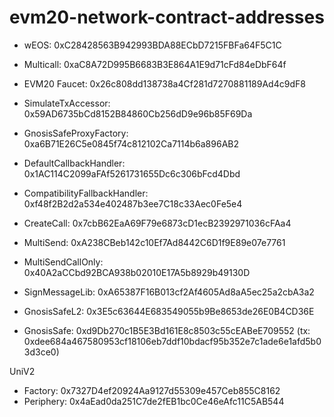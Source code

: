 # evm20-network-contract-addresses
- wEOS: 0xC28428563B942993BDA88ECbD7215FBFa64F5C1C
- Multicall: 0xaC8A72D995B6683B3E864A1E9d71cFd84eDbF64f
- EVM20 Faucet: 0x26c808dd138738a4Cf281d7270881189Ad4c9dF8

- SimulateTxAccessor: 0x59AD6735bCd8152B84860Cb256dD9e96b85F69Da
- GnosisSafeProxyFactory: 0xa6B71E26C5e0845f74c812102Ca7114b6a896AB2
- DefaultCallbackHandler: 0x1AC114C2099aFAf5261731655Dc6c306bFcd4Dbd
- CompatibilityFallbackHandler: 0xf48f2B2d2a534e402487b3ee7C18c33Aec0Fe5e4
- CreateCall: 0x7cbB62EaA69F79e6873cD1ecB2392971036cFAa4
- MultiSend: 0xA238CBeb142c10Ef7Ad8442C6D1f9E89e07e7761
- MultiSendCallOnly: 0x40A2aCCbd92BCA938b02010E17A5b8929b49130D
- SignMessageLib: 0xA65387F16B013cf2Af4605Ad8aA5ec25a2cbA3a2
- GnosisSafeL2: 0x3E5c63644E683549055b9Be8653de26E0B4CD36E
- GnosisSafe: 0xd9Db270c1B5E3Bd161E8c8503c55cEABeE709552 (tx: 0xdee684a467580953cf18106eb7ddf10bdacf95b352e7c1ade6e1afd5b03d3ce0)

UniV2
- Factory: 0x7327D4ef20924Aa9127d55309e457Ceb855C8162
- Periphery: 0x4aEad0da251C7de2fEB1bc0Ce46eAfc11C5AB544
